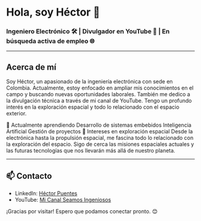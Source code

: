 # Hola, soy Héctor 👋

### Ingeniero Electrónico 🛠️ | Divulgador en YouTube 🎥 | En búsqueda activa de empleo 🌐

---

## Acerca de mí
Soy Héctor, un apasionado de la ingeniería electrónica con sede en Colombia. Actualmente, estoy enfocado en ampliar mis conocimientos en el campo y buscando nuevas oportunidades laborales. También me dedico a la divulgación técnica a través de mi canal de YouTube. Tengo un profundo interés en la exploración espacial y todo lo relacionado con el espacio exterior.

🌱 Actualmente aprendiendo
Desarrollo de sistemas embebidos
Inteligencia Artificial
Gestión de proyectos
🚀 Intereses en exploración espacial
Desde la electrónica hasta la propulsión espacial, me fascina todo lo relacionado con la exploración del espacio. Sigo de cerca las misiones espaciales actuales y las futuras tecnologías que nos llevarán más allá de nuestro planeta.



---

## 📫 Contacto

- LinkedIn: [Héctor Puentes](https://www.linkedin.com/in/hector-puentes-b99309215/)
- YouTube: [Mi Canal Seamos Ingeniosos](https://www.youtube.com/channel/UCa33_8sXwAnMq9wWcJbe3Kg)



¡Gracias por visitar! Espero que podamos conectar pronto. 😊
